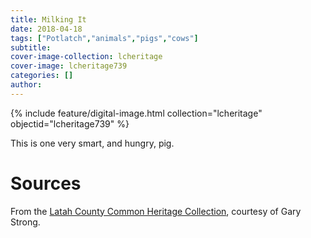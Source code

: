 ```yaml
---
title: Milking It
date: 2018-04-18
tags: ["Potlatch","animals","pigs","cows"]
subtitle:
cover-image-collection: lcheritage 
cover-image: lcheritage739
categories: []
author: 
---
```


{% include feature/digital-image.html collection="lcheritage" objectid="lcheritage739" %}

This is one very smart, and hungry, pig.

# Sources

From the [Latah County Common Heritage Collection](https://www.lib.uidaho.edu/digital/lcheritage/index.html), courtesy of Gary Strong.